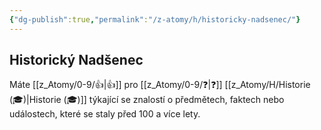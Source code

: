 ```yaml
---
{"dg-publish":true,"permalink":"/z-atomy/h/historicky-nadsenec/"}
---
```


## Historický Nadšenec
Máte [[z_Atomy/0-9/👍\|👍]] pro [[z_Atomy/0-9/❓\|❓]] [[z_Atomy/H/Historie (🎓)\|Historie (🎓)]] týkající se znalostí o předmětech, faktech nebo událostech, které se staly před 100 a více lety.